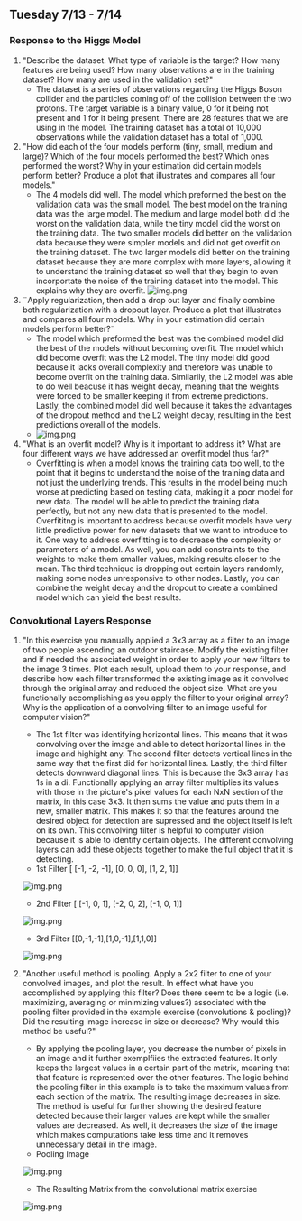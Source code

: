 ## Tuesday 7/13 - 7/14 

### Response to the Higgs Model
1. "Describe the dataset. What type of variable is the target? How many features are being used? How many observations are in the training dataset? How many are used in the validation set?"
    - The dataset is a series of observations regarding the Higgs Boson collider and the particles coming off of the collision between the two protons. The target variable is a binary value, 0 for it being not present and 1 for it being present. There are 28 features that we are using in the model. The training dataset has a total of 10,000 observations while the validation dataset has a total of 1,000. 
2. "How did each of the four models perform (tiny, small, medium and large)? Which of the four models performed the best? Which ones performed the worst? Why in your estimation did certain models perform better? Produce a plot that illustrates and compares all four models."
    - The 4 models did well. The model which preformed the best on the validation data was the small model. The best model on the training data was the large model. The medium and large model both did the worst on the validation data, while the tiny model did the worst on the training data. The two smaller models did better on the validation data because they were simpler models and did not get overfit on the training dataset. The two larger models did better on the training dataset because they are more complex with more layers, allowing it to understand the training dataset so well that they begin to even incorportate the noise of the training dataset into the model. This explains why they are overfit.
    ![img.png](initalmodels.png)
3. ¨Apply regularization, then add a drop out layer and finally combine both regularization with a dropout layer. Produce a plot that illustrates and compares all four models. Why in your estimation did certain models perform better?¨
    - The model which preformed the best was the combined model did the best of the models without becoming overfit. The model which did become overfit was the L2 model. The tiny model did good because it lacks overall complexity and therefore was unable to become overfit on the training data. Similarily, the L2 model was able to do well beacuse it has weight decay, meaning that the weights were forced to be smaller keeping it from extreme predictions. Lastly, the combined model did well because it takes the advantages of the dropout method and the L2 weight decay, resulting in the best predictions overall of the models.
    - ![img.png](next4models.png)
4. "What is an overfit model? Why is it important to address it? What are four different ways we have addressed an overfit model thus far?"
    - Overfitting is when a model knows the training data too well, to the point that it begins to understand the noise of the training data and not just the underlying trends. This results in the model being much worse at predicting based on testing data, making it a poor model for new data. The model will be able to predict the training data perfectly, but not any new data that is presented to the model. Overfititng is important to address because overfit models have very little predictive power for new datasets that we want to introduce to it. One way to address overfitting is to decrease the complexity or parameters of a model. As well, you can add constraints to the weights to make them smaller values, making results closer to the mean. The third technique is dropping out certain layers randomly, making some nodes unresponsive to other nodes. Lastly, you can combine the weight decay and the dropout to create a combined model which can yield the best results.
    
### Convolutional Layers Response

1. "In this exercise you manually applied a 3x3 array as a filter to an image of two people ascending an outdoor staircase. Modify the existing filter and if needed the associated weight in order to apply your new filters to the image 3 times. Plot each result, upload them to your response, and describe how each filter transformed the existing image as it convolved through the original array and reduced the object size. What are you functionally accomplishing as you apply the filter to your original array? Why is the application of a convolving filter to an image useful for computer vision?"
   - The 1st filter was identifying horizontal lines. This means that it was convolving over the image and able to detect horizontal lines in the image and highight any. The second filter detects vertical lines in the same way that the first did for horizontal lines. Lastly, the third filter detects downward diagonal lines. This is because the 3x3 array has 1s in a di. Functionally applying an array filter multiplies its values with those in the picture's pixel values for each NxN section of the matrix, in this case 3x3. It then sums the value and puts them in a new, smaller matrix. This makes it so that the features around the desired object for detection are supressed and the object itself is left on its own. This convolving filter is helpful to computer vision because it is able to identify certain objects. The different convolving layers can add these objects together to make the full object that it is detecting.  
   - 1st Filter [ [-1, -2, -1], [0, 0, 0], [1, 2, 1]]
   
   ![img.png](1stfilter.png)
   - 2nd Filter [ [-1, 0, 1], [-2, 0, 2], [-1, 0, 1]]
   
   ![img.png](2ndfilter.png)
   - 3rd Filter [[0,-1,-1],[1,0,-1],[1,1,0]]
   
   ![img.png](3rdfilter.png)

2. "Another useful method is pooling. Apply a 2x2 filter to one of your convolved images, and plot the result. In effect what have you accomplished by applying this filter? Does there seem to be a logic (i.e. maximizing, averaging or minimizing values?) associated with the pooling filter provided in the example exercise (convolutions & pooling)? Did the resulting image increase in size or decrease? Why would this method be useful?"
   - By applying the pooling layer, you decrease the number of pixels in an image and it further exemplfiies the extracted features. It only keeps the largest values in a certain part of the matrix, meaning that that feature is represented over the other features. The logic behind the pooling filter in this example is to take the maximum values from each section of the matrix. The resulting image decreases in size. The method is useful for further showing the desired feature detected because their larger values are kept while the smaller values are decreased. As well, it decreases the size of the image which makes computations take less time and it removes unnecessary detail in the image. 
   - Pooling Image
   
   ![img.png](poolingimage.png)

   - The Resulting Matrix from the convolutional matrix exercise
   
   ![img.png](matrixproblem.png)
